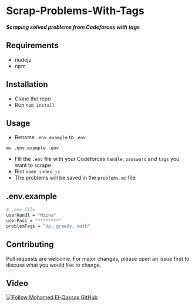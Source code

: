 # Scrap-Problems-With-Tags

***Scraping solved problems from Codeforces with tags***

## Requirements

- nodejs
- npm

## Installation

- Clone the repo
- Run `npm install`

## Usage

- Rename `.env.example` to `.env`
```
mv .env.example .env
```
- Fill the `.env` file with your Codeforces `handle`, `password` and `tags` you want to scrape
- Run `node index.js`
- The problems will be saved in the `problems.md` file

## .env.example

```bash
# .env file
userHandl = "Miina"
userPass = "********"
problemTags = "dp, greedy, math"
```

## Contributing

Pull requests are welcome. For major changes, please open an issue first to discuss what you would like to change.

## Video

[![Follow Mohamed El-Qassas GitHub](https://user-images.githubusercontent.com/71466151/195331673-33c2f11b-2106-4025-b82d-ada49e002fcb.png)](https://drive.google.com/file/d/1b9NbXnEX_gWeinIv4BewDbUohGSL1yH3/preview)
